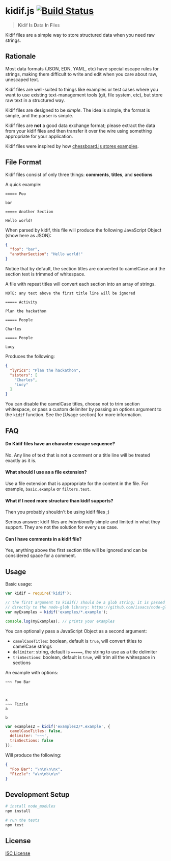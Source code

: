 # kidif.js [![Build Status](https://travis-ci.org/oakmac/kidif.js.svg?branch=master)](https://travis-ci.org/oakmac/kidif.js)

> **K**idif **I**s **D**ata **I**n **F**iles

Kidif files are a simple way to store structured data when you need raw strings.

## Rationale

Most data formats (JSON, EDN, YAML, etc) have special escape rules for strings,
making them difficult to write and edit when you care about raw, unescaped text.

Kidif files are well-suited to things like examples or test cases where you want
to use existing text-management tools (git, file system, etc), but store raw
text in a structured way.

Kidif files are designed to be *simple*. The idea is simple, the format is
simple, and the parser is simple.

Kidif files are **not** a good data exchange format; please extract the data
from your kidif files and then transfer it over the wire using something
appropriate for your application.

Kidif files were inspired by how [chessboard.js stores examples].

## File Format

Kidif files consist of only three things: **comments**, **titles**, and **sections**

A quick example:

```
===== Foo

bar

===== Another Section

Hello world!

```

When parsed by kidif, this file will produce the following JavaScript Object
(show here as JSON):

```json
{
  "foo": "bar",
  "anotherSection": "Hello world!"
}
```

Notice that by default, the section titles are converted to camelCase and the
section text is trimmed of whitespace.

A file with repeat titles will convert each section into an array of strings.

```
NOTE: any text above the first title line will be ignored

===== Activity

Plan the hackathon

===== People

Charles

===== People

Lucy

```

Produces the following:

```json
{
  "lyrics": "Plan the hackathon",
  "sisters": [
    "Charles",
    "Lucy"
  ]
}
```

You can disable the camelCase titles, choose not to trim section whitespace, or
pass a custom delimiter by passing an options argument to the `kidif` function.
See the [Usage section] for more information.

## FAQ

#### Do Kidif files have an character escape sequence?

No. Any line of text that is not a comment or a title line will be treated
exactly as it is.

#### What should I use as a file extension?

Use a file extension that is appropriate for the content in the file. For
example, `basic.example` or `filters.test`.

#### What if I need more structure than kidif supports?

Then you probably shouldn't be using kidif files ;)

Serious answer: kidif files are _intentionally_ simple and limited in what they
support. They are not the solution for every use case.

#### Can I have comments in a kidif file?

Yes, anything above the first section title will be ignored and can be
considered space for a comment.

## Usage

Basic usage:

```js
var kidif = require('kidif');

// the first argument to kidif() should be a glob string; it is passed
// directly to the node-glob library: https://github.com/isaacs/node-glob
var myExamples = kidif('examples/*.example');

console.log(myExamples); // prints your examples
```

You can optionally pass a JavaScript Object as a second argument:

* `camelCaseTitles`: boolean, default is `true`, will convert titles to camelCase strings
* `delimiter`: string, default is `=====`, the string to use as a title delimiter
* `trimSections`: boolean, default is `true`, will trim all the whitespace in sections

An example with options:

```
~~~ Foo Bar



x
~~~ Fizzle
a

b

```

```js
var examples2 = kidif('examples2/*.example', {
  camelCaseTitles: false,
  delimiter: '~~~',
  trimSections: false
});
```

Will produce the following:

```json
{
  "Foo Bar": "\n\n\n\nx",
  "Fizzle": "a\n\nb\n\n"
}
```

## Development Setup

```sh
# install node_modules
npm install

# run the tests
npm test
```

## License

[ISC License]

[chessboard.js stores examples]:https://github.com/oakmac/chessboardjs/tree/master/examples
[ISC License]:LICENSE.md
